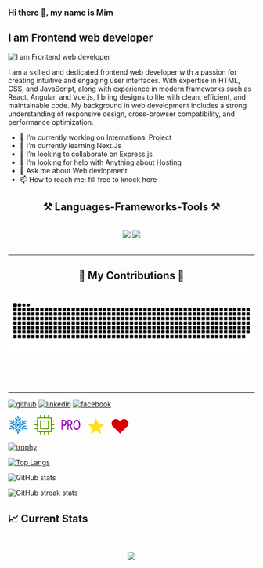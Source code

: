 ### Hi there 👋, my name is Mim
## I am Frontend web developer
![I am Frontend web developer](https://i.postimg.cc/9fMTd29f/f-ROn-Tend-WEB-De-VLop-MENT.jpg)

I am a skilled and dedicated frontend web developer with a passion for creating intuitive and engaging user interfaces. With expertise in HTML, CSS, and JavaScript, along with experience in modern frameworks such as React, Angular, and Vue.js, I bring designs to life with clean, efficient, and maintainable code. My background in web development includes a strong understanding of responsive design, cross-browser compatibility, and performance optimization. 

- 🔭 I’m currently working on International Project 
- 🌱 I’m currently learning Next.Js 
- 👯 I’m looking to collaborate on Express.js 
- 🤔 I’m looking for help with Anything about  Hosting 
- 💬 Ask me about Web devlopment 
- 📫 How to reach me: fill free to knock here 

<h2 align="center">⚒️ Languages-Frameworks-Tools ⚒️</h2>
<br/>
<div align="center">
    <img src="https://skillicons.dev/icons?i=react,bootstrap,mui,html,css,vscode,github,figma,tailwind,git,r" />
    <img src="https://skillicons.dev/icons?i=nodejs,python,javascript,typescript,express,firebase,mongodb,c,java,nextjs,mysql,flask" /><br>
</div>

<br/>
<hr/>

<div align="center">
  <h2>🐍 My Contributions 🐍</h2>
  <br>
  <img alt="snake eating my contributions" src="https://raw.githubusercontent.com/salesp07/salesp07/output/github-contribution-grid-snake.svg" />
  
  <br/><br/><br/>
</div>

<hr/>

[<img src='https://cdn.jsdelivr.net/npm/simple-icons@3.0.1/icons/github.svg' alt='github' height='40'>](https://github.com/MimFSD)  [<img src='https://cdn.jsdelivr.net/npm/simple-icons@3.0.1/icons/linkedin.svg' alt='linkedin' height='40'>](https://www.linkedin.com/in/https://www.linkedin.com/in/mim-islam-b97406316//)  [<img src='https://cdn.jsdelivr.net/npm/simple-icons@3.0.1/icons/facebook.svg' alt='facebook' height='40'>](https://www.facebook.com/https://www.facebook.com/profile.php?id=100009666887837)  

<a href='https://archiveprogram.github.com/'><img src='https://raw.githubusercontent.com/acervenky/animated-github-badges/master/assets/acbadge.gif' width='40' height='40'></a> <a href='https://docs.github.com/en/developers'><img src='https://raw.githubusercontent.com/acervenky/animated-github-badges/master/assets/devbadge.gif' width='40' height='40'></a> <a href='https://github.com/pricing'><img src='https://raw.githubusercontent.com/acervenky/animated-github-badges/master/assets/pro.gif' width='40' height='40'></a> <a href='https://stars.github.com/'><img src='https://raw.githubusercontent.com/acervenky/animated-github-badges/master/assets/starbadge.gif' width='35' height='35'></a> <a href='https://docs.github.com/en/github/supporting-the-open-source-community-with-github-sponsors'><img src='https://raw.githubusercontent.com/acervenky/animated-github-badges/master/assets/sponsorbadge.gif' width='35' height='35'></a> 

[![trophy](https://github-profile-trophy.vercel.app/?username=MimFSD)](https://github.com/ryo-ma/github-profile-trophy)

[![Top Langs](https://github-readme-stats.vercel.app/api/top-langs/?username=MimFSD)](https://github.com/anuraghazra/github-readme-stats)

![GitHub stats](https://github-readme-stats.vercel.app/api?username=MimFSD&show_icons=true&count_private=true)  

![GitHub streak stats](https://streak-stats.demolab.com/?user=MimFSD)

## :chart_with_upwards_trend: Current Stats

<br />
<p align="center">
  <img width="60%" src="https://github-readme-streak-stats.herokuapp.com?user=MimFSD&theme=react&hide_border=true&background=0D1117&stroke=0D1117&fire=FF1CF7&sideLabels=00F0FF&currStreakNum=FF1CF7&ring=FF1CF7&currStreakLabel=FF1CF7&sideNums=00F0FF" />
</p>

